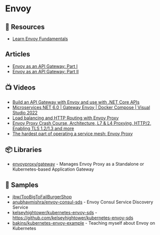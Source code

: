 # Envoy

## 📘 Resources
- [Learn Envoy Fundamentals](https://academy.tetrate.io/courses/envoy-fundamentals)

## Articles
- [Envoy as an API Gateway: Part I](https://ekhabarov.com/post/envoy-as-an-api-gateway-grpc-microservice/?utm_source=related)
- [Envoy as an API Gateway: Part II](https://ekhabarov.com/post/envoy-as-an-api-gateway-envoy-proxy-container/)

## 📺 Videos
- [Build an API Gateway with Envoy and use with .NET Core APIs](https://www.youtube.com/watch?v=UsoH5cqE1OA)
- [Microservices NET 6.0 | Gateway Envoy | Docker Compose | Visual Studio 2022](https://www.youtube.com/watch?v=-6FPkXrkPnU)
- [Load balancing and HTTP Routing with Envoy Proxy](https://www.youtube.com/watch?v=D0cuv1AEftE)
- [Envoy Proxy Crash Course, Architecture, L7 & L4 Proxying, HTTP/2, Enabling TLS 1.2/1.3 and more](https://www.youtube.com/watch?v=40gKzHQWgP0)
- [The hardest part of operating a service mesh: Envoy Proxy](https://www.youtube.com/watch?v=oQ600fSfbXk)

## 📦 Libraries
- [envoyproxy/gateway](https://github.com/envoyproxy/gateway) - Manages Envoy Proxy as a Standalone or Kubernetes-based Application Gateway

## 🚀 Samples
- [jbw/TooBigToFailBurgerShop](https://github.com/jbw/TooBigToFailBurgerShop/tree/develop/src/services/ApiGateway/Envoy)
- [anubhavmishra/envoy-consul-sds](https://github.com/anubhavmishra/envoy-consul-sds) - Envoy Consul Service Discovery Service
- [kelseyhightower/kubernetes-envoy-sds](https://github.com/kelseyhightower/kubernetes-envoy-sds) - https://github.com/kelseyhightower/kubernetes-envoy-sds
- [bakins/kubernetes-envoy-example](https://github.com/bakins/kubernetes-envoy-example) - Teaching myself about Envoy on Kubernetes